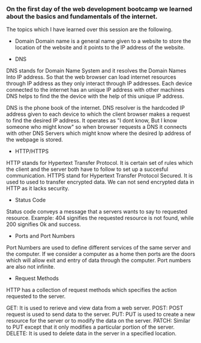 ### On the first day of the web development bootcamp we learned about the basics and fundamentals of the internet.

The topics which I have learned over this session are the following.

* Domain
Domain name is a general name given to a website to store the location of the website and it points to the IP address of the website.

* DNS

DNS stands for Domain Name System and it resolves the Domain Names Into IP address.
So that the web browser can load internet resources through IP address as they only interact through IP addresses.
Each device connected to the internet has an unique IP address with other machines DNS helps to find the the device with the help of this unique
IP address.

DNS is the phone book of the internet.
DNS resolver is the hardcoded IP address given to each device to which the client browser makes a request to find the desired IP address.
It operates as "I dont know, But I know someone who might know" so when browser requests a DNS it connects with other DNS Servers which might know where the desired 
Ip address of the webpage is stored.

* HTTP/HTTPS

HTTP stands for Hypertext Transfer Protocol. It is certain set of rules which the client and the server both have to follow to set up a succesful communication.
HTTPS stand for Hypertext Transfer Protocol Secured. It is used to used to transfer encrypted data.
We can not send encrypted data in HTTP as it lacks security.

* Status Code

Status code conveys a message that a servers wants to say to requested resource. 
Example: 404 signifies the requested resource is not found, while 200 signifies Ok and success.

* Ports and Port Numbers

Port Numbers are used to define different services of the same server and the computer.
If we consider a computer as a home then ports are the doors which will allow exit and entry of data through the computer.
Port numbers are also not infinite.

* Request Methods

HTTP has a collection of request methods which specifies the action requested to the server.

GET: It is used to rerieve and view data from a web server.
POST: POST request is used to send data to the server.
PUT: PUT is used to create a new resource for the server or to modify the data on the server.
PATCH: Similar to PUT except that it only modifies a particular portion of the server.
DELETE: It is used to delete data in the server in a specified location.




